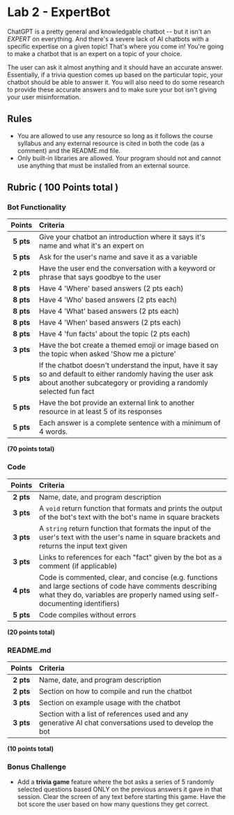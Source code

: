 # Lab 2 - ExpertBot

ChatGPT is a pretty general and knowledgable chatbot -- but it isn't an *EXPERT* on everything. And there's a severe lack of AI chatbots with a specific expertise on a given topic! That's where you come in! You're going to make a chatbot that is an expert on a topic of your choice. 

The user can ask it almost anything and it should have an accurate answer. Essentially, if a trivia question comes up based on the particular topic, your chatbot should be able to answer it. You will also need to do some research to provide these accurate answers and to make sure your bot isn't giving your user misinformation.

## Rules

- You are allowed to use any resource so long as it follows the course syllabus and any external resource is cited in both the code (as a comment) and the README.md file.
- Only built-in libraries are allowed. Your program should not and cannot use anything that must be installed from an external source.


## Rubric ( 100 Points total )

### Bot Functionality

| Points | Criteria |
| :----: | :------- |
| **5 pts** | Give your chatbot an introduction where it says it's name and what it's an expert on |
| **5 pts** | Ask for the user's name and save it as a variable |
| **2 pts** | Have the user end the conversation with a keyword or phrase that says goodbye to the user |
| **8 pts** | Have 4 'Where' based answers (2 pts each) |
| **8 pts** | Have 4 'Who' based answers (2 pts each) |
| **8 pts** | Have 4 'What' based answers (2 pts each) |
| **8 pts** | Have 4 'When' based answers (2 pts each) |
| **8 pts** | Have 4 'fun facts' about the topic (2 pts each) |
| **3 pts** | Have the bot create a themed emoji or image based on the topic when asked 'Show me a picture' |
| **5 pts** | If the chatbot doesn't understand the input, have it say so and default to either randomly having the user ask about another subcategory or providing a randomly selected fun fact | 
| **5 pts** | Have the bot provide an external link to another resource in at least 5 of its responses | 
| **5 pts** | Each answer is a complete sentence with a minimum of 4 words. |

**(70 points total)**


### Code

| Points | Criteria |
| :----: | :------- |
| **2 pts** | Name, date, and program description |
| **3 pts** | A `void` return function that formats and prints the output of the bot's text with the bot's name in square brackets |
| **3 pts** | A `string` return function that formats the input of the user's text with the user's name in square brackets and returns the input text given |
| **3 pts** | Links to references for each "fact" given by the bot as a comment (if applicable) |
| **4 pts** | Code is commented, clear, and concise (e.g. functions and large sections of code have comments describing what they do, variables are properly named using self-documenting identifiers) |
| **5 pts** | Code compiles without errors |

**(20 points total)**

### README.md

| Points | Criteria |
| :----: | :------- |
| **2 pts** | Name, date, and program description |
| **2 pts** | Section on how to compile and run the chatbot |
| **3 pts** | Section on example usage with the chatbot |
| **3 pts** | Section with a list of references used and any generative AI chat conversations used to develop the bot |

**(10 points total)**


### Bonus Challenge

- Add a **trivia game** feature where the bot asks a series of 5 randomly selected questions based ONLY on the previous answers it gave in that session. Clear the screen of any text before starting this game. Have the bot score the user based on how many questions they get correct.